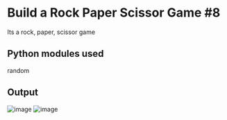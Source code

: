 # Build a Rock Paper Scissor Game #8
Its a rock, paper, scissor game
&nbsp;
## Python modules used
random

## Output

![image](https://user-images.githubusercontent.com/54235627/126567025-b4daec10-9da5-474f-afa9-cc07e4c70c34.png)
![image](https://user-images.githubusercontent.com/54235627/126567082-21dc03d3-4ecc-4c8c-8efe-2e5dd31b8b10.png)
